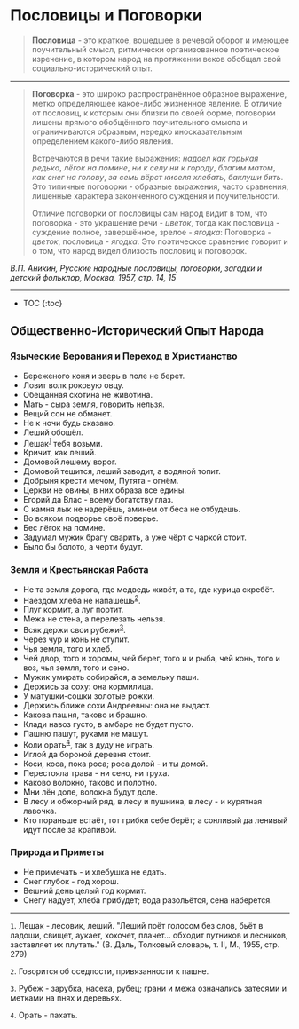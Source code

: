 # Пословицы и Поговорки

> **Пословица** - это краткое, вошедшее в речевой оборот и имеющее поучительный смысл, ритмически организованное поэтическое изречение, в котором народ на протяжении веков обобщал свой социально-исторический опыт. 

---

> **Поговорка** - это широко распространённое образное выражение, метко определяющее какое-либо жизненное явление. В отличие от пословиц, к которым они близки по своей форме, поговорки лишены прямого обобщённого поучительного смысла и ограничиваются образным, нередко иносказательным определением какого-либо явления.
> 
> Встречаются в речи такие выражения: *надоел как горькая редька*, *лёгок на помине*, *ни к селу ни к городу*, *благим матом*, *как снег на голову*, *за семь вёрст киселя хлебать*, *баклуши бить*. Это типичные поговорки - образные выражения, часто сравнения, лишенные характера законченного суждения и поучительности.
> 
> Отличие поговорки от пословицы сам народ видит в том, что поговорка - это украшение речи - *цветок*, тогда как пословица - суждение полное, завершённое, зрелое - *ягодка*: Поговорка - *цветок*, пословица - *ягодка*. Это поэтическое сравнение говорит и о том, что народ видел близость пословиц и поговорок.

*В.П. Аникин, Русские народные пословицы, поговорки, загадки и детский фольклор, Москва, 1957, стр. 14, 15*

---

* TOC
{:toc}

## Общественно-Исторический Опыт Народа

### Языческие Верования и Переход в Христианство

* Береженого коня и зверь в поле не берет.
* Ловит волк роковую овцу.
* Обещанная скотина не животина. 
* Мать - сыра земля, говорить нельзя.
* Вещий сон не обманет.
* Не к ночи будь сказано.
* Леший обошёл.
* Лешак<sup>[1](#1)</sup> тебя возьми.
* Кричит, как леший.
* Домовой лешему ворог.
* Домовой тешится, леший заводит, а водяной топит.
* Добрыня крести мечом, Путята - огнём.
* Церкви не овины, в них образа все едины.
* Егорий да Влас - всему богатству глаз.
* С камня лык не надерёшь, аминем от беса не отбудешь.
* Во всяком подворье своё поверье.
* Бес лёгок на помине.
* Задумал мужик брагу сварить, а уже чёрт с чаркой стоит.
* Было бы болото, а черти будут.

### Земля и Крестьянская Работа

* Не та земля дорога, где медведь живёт, а та, где курица скребёт.
* Наездом хлеба не напашешь<sup>[2](#2)</sup>.
* Плуг кормит, а луг портит.
* Межа не стена, а перелезать нельзя.
* Всяк держи свои рубежи<sup>[3](#3)</sup>.
* Через чур и конь не ступит.
* Чья земля, того и хлеб.
* Чей двор, того и хоромы, чей берег, того и и рыба, чей конь, того и воз, чья земля, того и сено.
* Мужик умирать собирайся, а земельку паши.
* Держись за соху: она кормилица.
* У матушки-сошки золотые рожки.
* Держись ближе сохи Андреевны: она не выдаст.
* Какова пашня, таково и брашно.
* Клади навоз густо, в амбаре не будет пусто.
* Пашню пашут, руками не машут.
* Коли орать<sup>[4](#4)</sup>, так в дуду не играть.
* Иглой да бороной деревня стоит.
* Коси, коса, пока роса; роса долой - и ты домой.
* Перестояла трава - ни сено, ни труха.
* Каково волокно, таково и полотно.
* Мни лён доле, волокна будут доле.
* В лесу и обжорный ряд, в лесу и пушнина, в лесу - и курятная лавочка.
* Кто пораньше встаёт, тот грибки себе берёт; а сонливый да ленивый идут после за крапивой.

### Природа и Приметы

* Не примечать - и хлебушка не едать.
* Снег глубок - год хорош.
* Вешний день целый год кормит.
* Снегу надует, хлеба прибудет; вода разольётся, сена наберется.

---
<a name="1"></a>
`1`. Лешак - лесовик, леший. "Леший поёт голосом без слов, бьёт в ладоши, свищет, аукает, хохочет, плачет... обходит путников и лесников, заставляет их плутать." (В. Даль, Толковый словарь, т. II, М., 1955, стр. 279)

<a name="2"></a>
`2`. Говорится об оседлости, привязанности к пашне.

<a name="3"></a>
`3`. Рубеж - зарубка, насека, рубец; грани и межа означались затесями и метками на пнях и деревьях.

<a name="4"></a>
`4`. Орать - пахать.